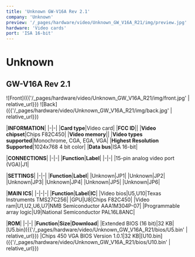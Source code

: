 ```yaml
---
title: 'Unknown GW-V16A Rev 2.1'
company: 'Unknown'
preview: '/_pages/hardware/video/Unknown_GW_V16A_R21/img/preview.jpg'
hardware: 'Video cards'
port: 'ISA 16-bit'
---
```

# Unknown
## GW-V16A Rev 2.1

![Front]({{'/_pages/hardware/video/Unknown_GW_V16A_R21/img/front.jpg' | relative_url}})
![Back]({{'/_pages/hardware/video/Unknown_GW_V16A_R21/img/back.jpg' | relative_url}})

|**INFORMATION**|
|-|-|
|**Card type**|Video card|
|**FCC ID**||
|**Video chipset**|Chips F82C450|
|**Video memory**||
|**Video types supported**|Monochrome, CGA, EGA, VGA|
|**Highest Resolution Supported**|1024x768 4 bit color|
|**Data bus**|ISA 16-bit|

|**CONNECTIONS**|
|-|-|
|**Function**|**Label**|
|-|-|
|15-pin analog video port (VGA)|J1|

|**SETTINGS**|
|-|-|
|**Function**|**Label**|
|Unknown|JP1|
|Unknown|JP2|
|Unknown|JP3|
|Unknown|JP4|
|Unknown|JP5|
|Unknown|JP6|


|**MAIN ICS**|
|-|-|-|
|**Function**|**Label**|**IC**|
|Video bios|U5,U10|Texas Instruments TMS27C256|
|GPU|U8|Chips F82C450|
|Video ram|U1,U2,U6,U7|NMB Semiconductor AAA1M304P-07|
|Programmable array logic|U9|National Semiconductor PAL16L8ANC| 

|**ROM**|
|-|-|
|**Function**|**Size**|**Download**|
|Extended BIOS (16 bit)|32&nbsp;KB|[U5.bin]({{'/_pages/hardware/video/Unknown_GW_V16A_R21/bios/U5.bin' | relative_url}})
|Chips 450 VGA BIOS Version 1.0.1|32&nbsp;KB|[U10.bin]({{'/_pages/hardware/video/Unknown_GW_V16A_R21/bios/U10.bin' | relative_url}})